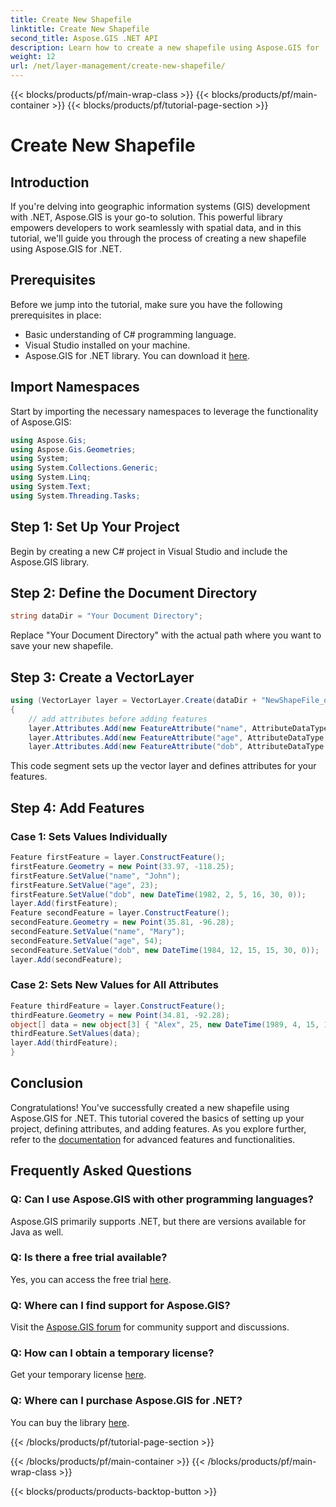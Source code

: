 ```yaml
---
title: Create New Shapefile
linktitle: Create New Shapefile
second_title: Aspose.GIS .NET API
description: Learn how to create a new shapefile using Aspose.GIS for .NET. Follow our step-by-step guide and unlock the power of spatial data manipulation.
weight: 12
url: /net/layer-management/create-new-shapefile/
---
```


{{< blocks/products/pf/main-wrap-class >}}
{{< blocks/products/pf/main-container >}}
{{< blocks/products/pf/tutorial-page-section >}}

# Create New Shapefile

## Introduction
If you're delving into geographic information systems (GIS) development with .NET, Aspose.GIS is your go-to solution. This powerful library empowers developers to work seamlessly with spatial data, and in this tutorial, we'll guide you through the process of creating a new shapefile using Aspose.GIS for .NET.
## Prerequisites
Before we jump into the tutorial, make sure you have the following prerequisites in place:
- Basic understanding of C# programming language.
- Visual Studio installed on your machine.
- Aspose.GIS for .NET library. You can download it [here](https://releases.aspose.com/gis/net/).
## Import Namespaces
Start by importing the necessary namespaces to leverage the functionality of Aspose.GIS:
```csharp
using Aspose.Gis;
using Aspose.Gis.Geometries;
using System;
using System.Collections.Generic;
using System.Linq;
using System.Text;
using System.Threading.Tasks;
```
## Step 1: Set Up Your Project
Begin by creating a new C# project in Visual Studio and include the Aspose.GIS library.
## Step 2: Define the Document Directory
```csharp
string dataDir = "Your Document Directory";
```
Replace "Your Document Directory" with the actual path where you want to save your new shapefile.
## Step 3: Create a VectorLayer
```csharp
using (VectorLayer layer = VectorLayer.Create(dataDir + "NewShapeFile_out.shp", Drivers.Shapefile))
{
    // add attributes before adding features
    layer.Attributes.Add(new FeatureAttribute("name", AttributeDataType.String));
    layer.Attributes.Add(new FeatureAttribute("age", AttributeDataType.Integer));
    layer.Attributes.Add(new FeatureAttribute("dob", AttributeDataType.DateTime));
```
This code segment sets up the vector layer and defines attributes for your features.
## Step 4: Add Features
### Case 1: Sets Values Individually
```csharp
Feature firstFeature = layer.ConstructFeature();
firstFeature.Geometry = new Point(33.97, -118.25);
firstFeature.SetValue("name", "John");
firstFeature.SetValue("age", 23);
firstFeature.SetValue("dob", new DateTime(1982, 2, 5, 16, 30, 0));
layer.Add(firstFeature);
Feature secondFeature = layer.ConstructFeature();
secondFeature.Geometry = new Point(35.81, -96.28);
secondFeature.SetValue("name", "Mary");
secondFeature.SetValue("age", 54);
secondFeature.SetValue("dob", new DateTime(1984, 12, 15, 15, 30, 0));
layer.Add(secondFeature);
```
### Case 2: Sets New Values for All Attributes
```csharp
Feature thirdFeature = layer.ConstructFeature();
thirdFeature.Geometry = new Point(34.81, -92.28);
object[] data = new object[3] { "Alex", 25, new DateTime(1989, 4, 15, 15, 30, 0) };
thirdFeature.SetValues(data);
layer.Add(thirdFeature);
}
```
## Conclusion
Congratulations! You've successfully created a new shapefile using Aspose.GIS for .NET. This tutorial covered the basics of setting up your project, defining attributes, and adding features. As you explore further, refer to the [documentation](https://reference.aspose.com/gis/net/) for advanced features and functionalities.
## Frequently Asked Questions
### Q: Can I use Aspose.GIS with other programming languages?
Aspose.GIS primarily supports .NET, but there are versions available for Java as well.
### Q: Is there a free trial available?
Yes, you can access the free trial [here](https://releases.aspose.com/).
### Q: Where can I find support for Aspose.GIS?
Visit the [Aspose.GIS forum](https://forum.aspose.com/c/gis/33) for community support and discussions.
### Q: How can I obtain a temporary license?
Get your temporary license [here](https://purchase.aspose.com/temporary-license/).
### Q: Where can I purchase Aspose.GIS for .NET?
You can buy the library [here](https://purchase.aspose.com/buy).

{{< /blocks/products/pf/tutorial-page-section >}}

{{< /blocks/products/pf/main-container >}}
{{< /blocks/products/pf/main-wrap-class >}}

{{< blocks/products/products-backtop-button >}}
